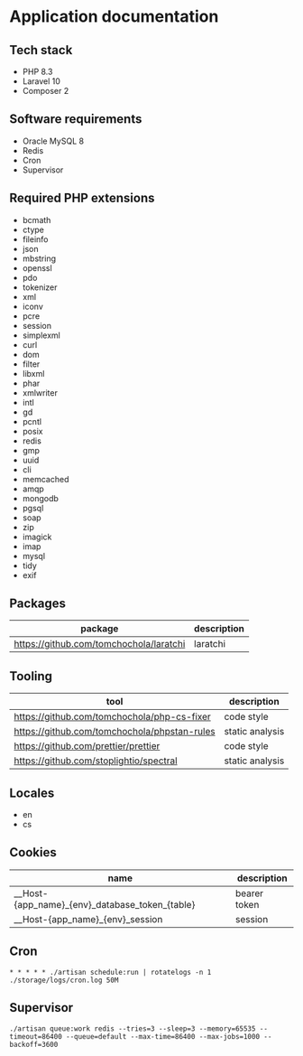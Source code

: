 # Application documentation

## Tech stack

- PHP 8.3
- Laravel 10
- Composer 2

## Software requirements

- Oracle MySQL 8
- Redis
- Cron
- Supervisor

## Required PHP extensions

- bcmath
- ctype
- fileinfo
- json
- mbstring
- openssl
- pdo
- tokenizer
- xml
- iconv
- pcre
- session
- simplexml
- curl
- dom
- filter
- libxml
- phar
- xmlwriter
- intl
- gd
- pcntl
- posix
- redis
- gmp
- uuid
- cli
- memcached
- amqp
- mongodb
- pgsql
- soap
- zip
- imagick
- imap
- mysql
- tidy
- exif

## Packages

| package                                 | description |
| --------------------------------------- | ----------- |
| https://github.com/tomchochola/laratchi | laratchi    |

## Tooling

| tool                                         | description     |
| -------------------------------------------- | --------------- |
| https://github.com/tomchochola/php-cs-fixer  | code style      |
| https://github.com/tomchochola/phpstan-rules | static analysis |
| https://github.com/prettier/prettier         | code style      |
| https://github.com/stoplightio/spectral      | static analysis |

## Locales

- en
- cs

## Cookies

| name                                                | description  |
| --------------------------------------------------- | ------------ |
| \_\_Host-{app_name}\_{env}\_database_token\_{table} | bearer token |
| \_\_Host-{app_name}\_{env}\_session                 | session      |

## Cron

```
* * * * * ./artisan schedule:run | rotatelogs -n 1 ./storage/logs/cron.log 50M
```

## Supervisor

```
./artisan queue:work redis --tries=3 --sleep=3 --memory=65535 --timeout=86400 --queue=default --max-time=86400 --max-jobs=1000 --backoff=3600
```
